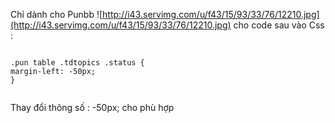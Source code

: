 Chỉ dành cho Punbb
![http://i43.servimg.com/u/f43/15/93/33/76/12210.jpg](http://i43.servimg.com/u/f43/15/93/33/76/12210.jpg)
cho code sau vào Css :

```

.pun table .tdtopics .status {
margin-left: -50px;
}


```
Thay đổi thông số : -50px; cho phù hợp